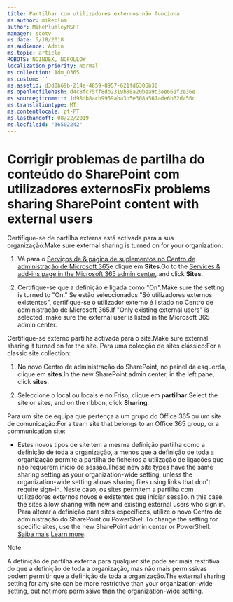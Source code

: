 ```yaml
---
title: Partilhar com utilizadores externos não funciona
ms.author: mikeplum
author: MikePlumleyMSFT
manager: scotv
ms.date: 5/18/2018
ms.audience: Admin
ms.topic: article
ROBOTS: NOINDEX, NOFOLLOW
localization_priority: Normal
ms.collection: Adm_O365
ms.custom: ''
ms.assetid: d3d0b69b-214e-4859-8957-621fd6306b30
ms.openlocfilehash: d4c8fc75ff8db2319b88a20bea9b3ee661f2e36e
ms.sourcegitcommit: 1d98db8acb9959aba3b5e308a567ade6b62da56c
ms.translationtype: MT
ms.contentlocale: pt-PT
ms.lasthandoff: 08/22/2019
ms.locfileid: "36502242"
---
```

# <a name="fix-problems-sharing-sharepoint-content-with-external-users"></a><span data-ttu-id="743bc-102">Corrigir problemas de partilha do conteúdo do SharePoint com utilizadores externos</span><span class="sxs-lookup"><span data-stu-id="743bc-102">Fix problems sharing SharePoint content with external users</span></span>

<span data-ttu-id="743bc-103">Certifique-se de partilha externa está activada para a sua organização:</span><span class="sxs-lookup"><span data-stu-id="743bc-103">Make sure external sharing is turned on for your organization:</span></span>
  
1. <span data-ttu-id="743bc-104">Vá para o [Serviços de &amp; página de suplementos no Centro de administração de Microsoft 365](https://portal.office.com/adminportal/home#/Settings/ServicesAndAddIns)e clique em **Sites**.</span><span class="sxs-lookup"><span data-stu-id="743bc-104">Go to the [Services &amp; add-ins page in the Microsoft 365 admin center](https://portal.office.com/adminportal/home#/Settings/ServicesAndAddIns), and click **Sites**.</span></span>
    
2. <span data-ttu-id="743bc-105">Certifique-se que a definição é ligada como "On".</span><span class="sxs-lookup"><span data-stu-id="743bc-105">Make sure the setting is turned to "On."</span></span> <span data-ttu-id="743bc-106">Se estão seleccionados "Só utilizadores externos existentes", certifique-se o utilizador externo é listado no Centro de administração de Microsoft 365.</span><span class="sxs-lookup"><span data-stu-id="743bc-106">If "Only existing external users" is selected, make sure the external user is listed in the Microsoft 365 admin center.</span></span>
    
<span data-ttu-id="743bc-107">Certifique-se externo partilha activada para o site.</span><span class="sxs-lookup"><span data-stu-id="743bc-107">Make sure external sharing it turned on for the site.</span></span> <span data-ttu-id="743bc-108">Para uma colecção de sites clássico:</span><span class="sxs-lookup"><span data-stu-id="743bc-108">For a classic site collection:</span></span>
  
1. <span data-ttu-id="743bc-109">No novo Centro de administração do SharePoint, no painel da esquerda, clique em **sites**.</span><span class="sxs-lookup"><span data-stu-id="743bc-109">In the new SharePoint admin center, in the left pane, click **sites**.</span></span>
    
2. <span data-ttu-id="743bc-110">Seleccione o local ou locais e no Friso, clique em **partilhar**.</span><span class="sxs-lookup"><span data-stu-id="743bc-110">Select the site or sites, and on the ribbon, click **Sharing**.</span></span>
    
<span data-ttu-id="743bc-111">Para um site de equipa que pertença a um grupo do Office 365 ou um site de comunicação:</span><span class="sxs-lookup"><span data-stu-id="743bc-111">For a team site that belongs to an Office 365 group, or a communication site:</span></span>
  
- <span data-ttu-id="743bc-112">Estes novos tipos de site tem a mesma definição partilha como a definição de toda a organização, a menos que a definição de toda a organização permite a partilha de ficheiros a utilização de ligações que não requerem início de sessão.</span><span class="sxs-lookup"><span data-stu-id="743bc-112">These new site types have the same sharing setting as your organization-wide setting, unless the organization-wide setting allows sharing files using links that don't require sign-in.</span></span> <span data-ttu-id="743bc-113">Neste caso, os sites permitem a partilha com utilizadores externos novos e existentes que iniciar sessão.</span><span class="sxs-lookup"><span data-stu-id="743bc-113">In this case, the sites allow sharing with new and existing external users who sign in.</span></span> <span data-ttu-id="743bc-114">Para alterar a definição para sites específicos, utilize o novo Centro de administração do SharePoint ou PowerShell.</span><span class="sxs-lookup"><span data-stu-id="743bc-114">To change the setting for specific sites, use the new SharePoint admin center or PowerShell.</span></span> <span data-ttu-id="743bc-115">[Saiba mais](https://go.microsoft.com/fwlink/?linkid=871863).</span><span class="sxs-lookup"><span data-stu-id="743bc-115">[Learn more](https://go.microsoft.com/fwlink/?linkid=871863).</span></span>
    
> [!NOTE]
> <span data-ttu-id="743bc-116">A definição de partilha externa para qualquer site pode ser mais restritiva do que a definição de toda a organização, mas não mais permissivas podem permitir que a definição de toda a organização.</span><span class="sxs-lookup"><span data-stu-id="743bc-116">The external sharing setting for any site can be more restrictive than your organization-wide setting, but not more permissive than the organization-wide setting.</span></span> 
  

